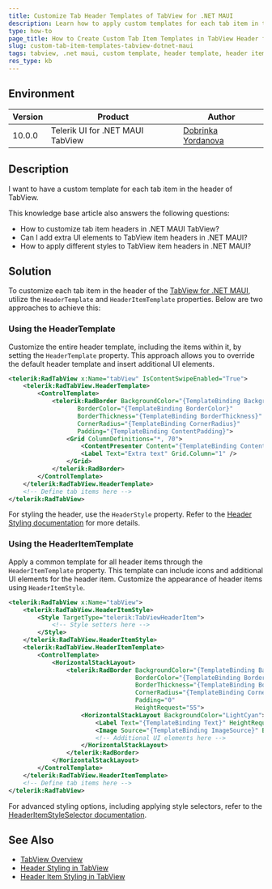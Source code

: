 ```yaml
---
title: Customize Tab Header Templates of TabView for .NET MAUI
description: Learn how to apply custom templates for each tab item in the header of TabView for .NET MAUI, including using HeaderTemplate and HeaderItemTemplate.
type: how-to
page_title: How to Create Custom Tab Item Templates in TabView Header for .NET MAUI
slug: custom-tab-item-templates-tabview-dotnet-maui
tags: tabview, .net maui, custom template, header template, header item template
res_type: kb
---
```


## Environment

| Version | Product | Author | 
| --- | --- | ---- | 
| 10.0.0 | Telerik UI for .NET MAUI TabView | [Dobrinka Yordanova](https://www.telerik.com/blogs/author/dobrinka-yordanova) | 

## Description

I want to have a custom template for each tab item in the header of TabView. 

This knowledge base article also answers the following questions:
- How to customize tab item headers in .NET MAUI TabView?
- Can I add extra UI elements to TabView item headers in .NET MAUI?
- How to apply different styles to TabView item headers in .NET MAUI?

## Solution

To customize each tab item in the header of the [TabView for .NET MAUI](https://docs.telerik.com/devtools/maui/controls/tabview/overview), utilize the `HeaderTemplate` and `HeaderItemTemplate` properties. 
Below are two approaches to achieve this:

### Using the HeaderTemplate

Customize the entire header template, including the items within it, by setting the `HeaderTemplate` property. This approach allows you to override the default header template and insert additional UI elements.

```xml
<telerik:RadTabView x:Name="tabView" IsContentSwipeEnabled="True">
    <telerik:RadTabView.HeaderTemplate>
        <ControlTemplate>
            <telerik:RadBorder BackgroundColor="{TemplateBinding BackgroundColor}"
                   BorderColor="{TemplateBinding BorderColor}"
                   BorderThickness="{TemplateBinding BorderThickness}"
                   CornerRadius="{TemplateBinding CornerRadius}"
                   Padding="{TemplateBinding ContentPadding}">
                <Grid ColumnDefinitions="*, 70">
                    <ContentPresenter Content="{TemplateBinding Content}" />
                    <Label Text="Extra text" Grid.Column="1" />
                </Grid>
            </telerik:RadBorder>
        </ControlTemplate>
    </telerik:RadTabView.HeaderTemplate>
    <!-- Define tab items here -->
</telerik:RadTabView>
```

For styling the header, use the `HeaderStyle` property. Refer to the [Header Styling documentation](https://docs.telerik.com/devtools/maui/controls/tabview/styling/header-styling) for more details.

### Using the HeaderItemTemplate

Apply a common template for all header items through the `HeaderItemTemplate` property. This template can include icons and additional UI elements for the header item. Customize the appearance of header items using `HeaderItemStyle`.

```xml
<telerik:RadTabView x:Name="tabView">
    <telerik:RadTabView.HeaderItemStyle>
        <Style TargetType="telerik:TabViewHeaderItem">
            <!-- Style setters here -->
        </Style>
    </telerik:RadTabView.HeaderItemStyle>
    <telerik:RadTabView.HeaderItemTemplate>
        <ControlTemplate>
            <HorizontalStackLayout>
                <telerik:RadBorder BackgroundColor="{TemplateBinding BackgroundColor}"
                                   BorderColor="{TemplateBinding BorderColor}"
                                   BorderThickness="{TemplateBinding BorderThickness}"
                                   CornerRadius="{TemplateBinding CornerRadius}"
                                   Padding="0"
                                   HeightRequest="55">
                    <HorizontalStackLayout BackgroundColor="LightCyan">
                        <Label Text="{TemplateBinding Text}" HeightRequest="50"/>
                        <Image Source="{TemplateBinding ImageSource}" BackgroundColor="LightGray" />
                        <!-- Additional UI elements here -->
                    </HorizontalStackLayout>
                </telerik:RadBorder>
            </HorizontalStackLayout>
        </ControlTemplate>
    </telerik:RadTabView.HeaderItemTemplate>
    <!-- Define tab items here -->
</telerik:RadTabView>
```

For advanced styling options, including applying style selectors, refer to the [HeaderItemStyleSelector documentation](https://docs.telerik.com/devtools/maui/controls/tabview/styling/header-itemstyle-selector).

## See Also

- [TabView Overview](https://docs.telerik.com/devtools/maui/controls/tabview/overview)
- [Header Styling in TabView](https://docs.telerik.com/devtools/maui/controls/tabview/styling/header-styling)
- [Header Item Styling in TabView](https://docs.telerik.com/devtools/maui/controls/tabview/styling/header-item-styling)
